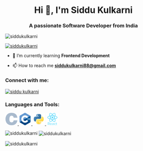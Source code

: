 <h1 align="center">Hi 👋, I'm Siddu Kulkarni</h1>
<h3 align="center">A passionate Software Developer from India</h3>

<p align="left"> <img src="https://komarev.com/ghpvc/?username=siddukulkarni&label=Profile%20views&color=0e75b6&style=flat" alt="siddukulkarni" /> </p>

<p align="left"> <a href="https://github.com/ryo-ma/github-profile-trophy"><img src="https://github-profile-trophy.vercel.app/?username=siddukulkarni" alt="siddukulkarni" /></a> </p>

- 🌱 I’m currently learning **Frontend Development**

- 📫 How to reach me **siddukulkarni88@gmail.com**

<h3 align="left">Connect with me:</h3>
<p align="left">
<a href="https://linkedin.com/in/siddu kulkarni" target="blank"><img align="center" src="https://raw.githubusercontent.com/rahuldkjain/github-profile-readme-generator/master/src/images/icons/Social/linked-in-alt.svg" alt="siddu kulkarni" height="30" width="40" /></a>
</p>

<h3 align="left">Languages and Tools:</h3>
<p align="left"> <a href="https://www.cprogramming.com/" target="_blank" rel="noreferrer"> <img src="https://raw.githubusercontent.com/devicons/devicon/master/icons/c/c-original.svg" alt="c" width="40" height="40"/> </a> <a href="https://www.w3schools.com/cpp/" target="_blank" rel="noreferrer"> <img src="https://raw.githubusercontent.com/devicons/devicon/master/icons/cplusplus/cplusplus-original.svg" alt="cplusplus" width="40" height="40"/> </a> <a href="https://www.python.org" target="_blank" rel="noreferrer"> <img src="https://raw.githubusercontent.com/devicons/devicon/master/icons/python/python-original.svg" alt="python" width="40" height="40"/> </a> <a href="https://reactjs.org/" target="_blank" rel="noreferrer"> <img src="https://raw.githubusercontent.com/devicons/devicon/master/icons/react/react-original-wordmark.svg" alt="react" width="40" height="40"/> </a> </p>

<p><img align="left" src="https://github-readme-stats.vercel.app/api/top-langs?username=siddukulkarni&show_icons=true&locale=en&layout=compact" alt="siddukulkarni" /></p>

<p>&nbsp;<img align="center" src="https://github-readme-stats.vercel.app/api?username=siddukulkarni&show_icons=true&locale=en" alt="siddukulkarni" /></p>

<p><img align="center" src="https://github-readme-streak-stats.herokuapp.com/?user=siddukulkarni&" alt="siddukulkarni" /></p>
